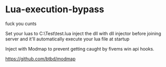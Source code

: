 # Lua-execution-bypass
fuck you cunts



Set your luas to C:\Test\test.lua inject the dll with dll injector before joining server and it'll automatically execute your lua file at startup

Inject with Modmap to prevent getting caught by fivems win api hooks.

https://github.com/btbd/modmap
